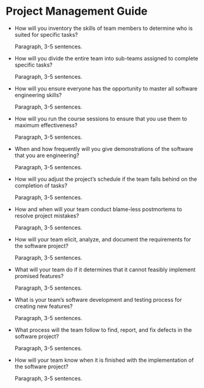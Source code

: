 # Project Management Guide

* How will you inventory the skills of team members to determine who is suited for specific tasks?

  Paragraph, 3-5 sentences.

* How will you divide the entire team into sub-teams assigned to complete specific tasks?

  Paragraph, 3-5 sentences.

* How will you ensure everyone has the opportunity to master all software engineering skills?

  Paragraph, 3-5 sentences.

* How will you run the course sessions to ensure that you use them to maximum effectiveness?

  Paragraph, 3-5 sentences.

* When and how frequently will you give demonstrations of the software that you are engineering?

  Paragraph, 3-5 sentences.

* How will you adjust the project’s schedule if the team falls behind on the completion of tasks?

  Paragraph, 3-5 sentences.

* How and when will your team conduct blame-less postmortems to resolve project mistakes?

  Paragraph, 3-5 sentences.

* How will your team elicit, analyze, and document the requirements for the software project?

  Paragraph, 3-5 sentences.

* What will your team do if it determines that it cannot feasibly implement promised features?

  Paragraph, 3-5 sentences.

* What is your team’s software development and testing process for creating new features?

  Paragraph, 3-5 sentences.

* What process will the team follow to find, report, and fix defects in the software project?

  Paragraph, 3-5 sentences.

* How will your team know when it is finished with the implementation of the software project?

  Paragraph, 3-5 sentences.

